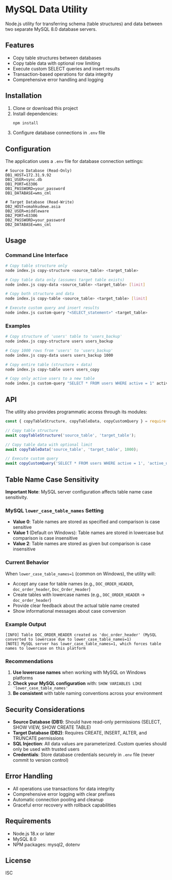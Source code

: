 # MySQL Data Utility

Node.js utility for transferring schema (table structures) and data between two separate MySQL 8.0 database servers.

## Features

- Copy table structures between databases
- Copy table data with optional row limiting
- Execute custom SELECT queries and insert results
- Transaction-based operations for data integrity
- Comprehensive error handling and logging

## Installation

1. Clone or download this project
2. Install dependencies:
   ```bash
   npm install
   ```
3. Configure database connections in `.env` file

## Configuration

The application uses a `.env` file for database connection settings:

```env
# Source Database (Read-Only)
DB1_HOST=172.31.9.92
DB1_USER=sync.db
DB1_PORT=63306
DB1_PASSWORD=your_password
DB1_DATABASE=wms_cml

# Target Database (Read-Write)
DB2_HOST=omahkudewe.asia
DB2_USER=middleware
DB2_PORT=63306
DB2_PASSWORD=your_password
DB2_DATABASE=wms_cml
```

## Usage

### Command Line Interface

```bash
# Copy table structure only
node index.js copy-structure <source_table> <target_table>

# Copy table data only (assumes target table exists)
node index.js copy-data <source_table> <target_table> [limit]

# Copy both structure and data
node index.js copy-table <source_table> <target_table> [limit]

# Execute custom query and insert results
node index.js custom-query "<SELECT_statement>" <target_table>
```

### Examples

```bash
# Copy structure of 'users' table to 'users_backup'
node index.js copy-structure users users_backup

# Copy 1000 rows from 'users' to 'users_backup'
node index.js copy-data users users_backup 1000

# Copy entire table (structure + data)
node index.js copy-table users users_copy

# Copy only active users to a new table
node index.js custom-query "SELECT * FROM users WHERE active = 1" active_users
```

## API

The utility also provides programmatic access through its modules:

```javascript
const { copyTableStructure, copyTableData, copyCustomQuery } = require('./data-utilities');

// Copy table structure
await copyTableStructure('source_table', 'target_table');

// Copy table data with optional limit
await copyTableData('source_table', 'target_table', 1000);

// Execute custom query
await copyCustomQuery('SELECT * FROM users WHERE active = 1', 'active_users');
```

## Table Name Case Sensitivity

**Important Note**: MySQL server configuration affects table name case sensitivity.

### MySQL `lower_case_table_names` Setting

- **Value 0**: Table names are stored as specified and comparison is case sensitive
- **Value 1** (Default on Windows): Table names are stored in lowercase but comparison is case insensitive
- **Value 2**: Table names are stored as given but comparison is case insensitive

### Current Behavior

When `lower_case_table_names=1` (common on Windows), the utility will:
- Accept any case for table names (e.g., `DOC_ORDER_HEADER`, `doc_order_header`, `Doc_Order_Header`)
- Create tables with lowercase names (e.g., `DOC_ORDER_HEADER` → `doc_order_header`)
- Provide clear feedback about the actual table name created
- Show informational messages about case conversion

### Example Output

```
[INFO] Table DOC_ORDER_HEADER created as 'doc_order_header' (MySQL converted to lowercase due to lower_case_table_names=1)
[NOTE] MySQL server has lower_case_table_names=1, which forces table names to lowercase on this platform
```

### Recommendations

1. **Use lowercase names** when working with MySQL on Windows platforms
2. **Check your MySQL configuration** with: `SHOW VARIABLES LIKE 'lower_case_table_names'`
3. **Be consistent** with table naming conventions across your environment

## Security Considerations

- **Source Database (DB1)**: Should have read-only permissions (SELECT, SHOW VIEW, SHOW CREATE TABLE)
- **Target Database (DB2)**: Requires CREATE, INSERT, ALTER, and TRUNCATE permissions
- **SQL Injection**: All data values are parameterized. Custom queries should only be used with trusted users
- **Credentials**: Store database credentials securely in `.env` file (never commit to version control)

## Error Handling

- All operations use transactions for data integrity
- Comprehensive error logging with clear prefixes
- Automatic connection pooling and cleanup
- Graceful error recovery with rollback capabilities

## Requirements

- Node.js 18.x or later
- MySQL 8.0
- NPM packages: mysql2, dotenv

## License

ISC